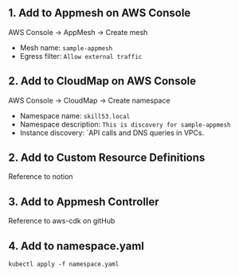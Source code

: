 ## 1. Add to Appmesh on AWS Console

AWS Console -> AppMesh -> Create mesh
- Mesh name: `sample-appmesh`
- Egress filter: `Allow external traffic`

## 2. Add to CloudMap on AWS Console

AWS Console -> CloudMap -> Create namespace
- Namespace name: `skill53.local`
- Namespace description: `This is discovery for sample-appmesh`
- Instance discovery: `API calls and DNS queries in VPCs.

## 2. Add to Custom Resource Definitions

Reference to notion

## 3. Add to Appmesh Controller

Reference to aws-cdk on gitHub

## 4. Add to namespace.yaml

```
kubectl apply -f namespace.yaml
```